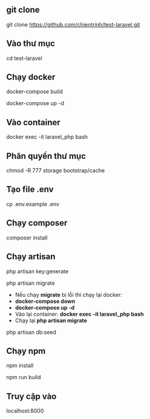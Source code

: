 ## git clone
git clone https://github.com/chientrinh/test-laravel.git

## Vào thư mục
cd test-laravel

## Chạy docker
docker-compose build

docker-compose up -d

## Vào container
docker exec -it laravel_php bash

## Phân quyền thư mục
chmod -R 777 storage bootstrap/cache

## Tạo file .env
cp .env.example .env

## Chạy composer
composer install

## Chạy artisan
php artisan key:generate

php artisan migrate

- Nếu chạy **migrate** bị lỗi thì chạy lại docker:
- **docker-compose down**
- **docker-compose up -d**
- Vào lại container: **docker exec -it laravel_php bash**
- Chạy lại **php artisan migrate**

php artisan db:seed

## Chạy npm
npm install

npm run build

## Truy cập vào
localhost:8000

